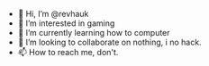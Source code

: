 - 👋 Hi, I’m @revhauk
- 👀 I’m interested in gaming
- 🌱 I’m currently learning how to computer
- 💞️ I’m looking to collaborate on nothing, i no hack.
- 📫 How to reach me, don't.

<!---
revhauk/revhauk is a ✨ special ✨ repository because its `README.md` (this file) appears on your GitHub profile.
You can click the Preview link to take a look at your changes.
--->
